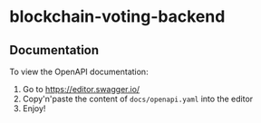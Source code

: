 # blockchain-voting-backend

## Documentation

To view the OpenAPI documentation:

1.  Go to https://editor.swagger.io/
2.  Copy'n'paste the content of `docs/openapi.yaml` into the editor
3.  Enjoy!
